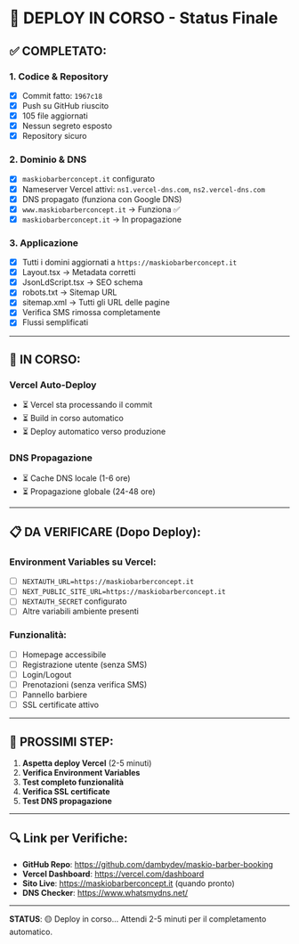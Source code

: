 # 🚀 DEPLOY IN CORSO - Status Finale

## ✅ **COMPLETATO:**

### **1. Codice & Repository**
- [x] Commit fatto: `1967c18`
- [x] Push su GitHub riuscito
- [x] 105 file aggiornati
- [x] Nessun segreto esposto
- [x] Repository sicuro

### **2. Dominio & DNS**
- [x] `maskiobarberconcept.it` configurato
- [x] Nameserver Vercel attivi: `ns1.vercel-dns.com`, `ns2.vercel-dns.com`
- [x] DNS propagato (funziona con Google DNS)
- [x] `www.maskiobarberconcept.it` → Funziona ✅
- [x] `maskiobarberconcept.it` → In propagazione

### **3. Applicazione**
- [x] Tutti i domini aggiornati a `https://maskiobarberconcept.it`
- [x] Layout.tsx → Metadata corretti
- [x] JsonLdScript.tsx → SEO schema
- [x] robots.txt → Sitemap URL
- [x] sitemap.xml → Tutti gli URL delle pagine
- [x] Verifica SMS rimossa completamente
- [x] Flussi semplificati

---

## 🔄 **IN CORSO:**

### **Vercel Auto-Deploy**
- ⏳ Vercel sta processando il commit
- ⏳ Build in corso automatico
- ⏳ Deploy automatico verso produzione

### **DNS Propagazione**
- ⏳ Cache DNS locale (1-6 ore)
- ⏳ Propagazione globale (24-48 ore)

---

## 📋 **DA VERIFICARE (Dopo Deploy):**

### **Environment Variables su Vercel:**
- [ ] `NEXTAUTH_URL=https://maskiobarberconcept.it`
- [ ] `NEXT_PUBLIC_SITE_URL=https://maskiobarberconcept.it`
- [ ] `NEXTAUTH_SECRET` configurato
- [ ] Altre variabili ambiente presenti

### **Funzionalità:**
- [ ] Homepage accessibile
- [ ] Registrazione utente (senza SMS)
- [ ] Login/Logout
- [ ] Prenotazioni (senza verifica SMS)
- [ ] Pannello barbiere
- [ ] SSL certificate attivo

---

## 🚀 **PROSSIMI STEP:**

1. **Aspetta deploy Vercel** (2-5 minuti)
2. **Verifica Environment Variables**
3. **Test completo funzionalità**
4. **Verifica SSL certificate**
5. **Test DNS propagazione**

---

## 🔍 **Link per Verifiche:**

- **GitHub Repo**: https://github.com/dambydev/maskio-barber-booking
- **Vercel Dashboard**: https://vercel.com/dashboard
- **Sito Live**: https://maskiobarberconcept.it (quando pronto)
- **DNS Checker**: https://www.whatsmydns.net/

---

**STATUS**: 🟡 Deploy in corso... Attendi 2-5 minuti per il completamento automatico.
